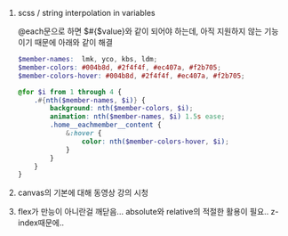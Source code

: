 1. scss / string interpolation in variables

   @each문으로 하면 $#{$value}와 같이 되어야 하는데, 아직 지원하지 않는 기능이기 때문에 아래와 같이 해결

   ```scss
   $member-names:  lmk, yco, kbs, ldm;
   $member-colors: #004b8d, #2f4f4f, #ec407a, #f2b705;
   $member-colors-hover: #004b8d, #2f4f4f, #ec407a, #f2b705;
   
   @for $i from 1 through 4 {
       .#{nth($member-names, $i)} {
           background: nth($member-colors, $i);
           animation: nth($member-names, $i) 1.5s ease;
           .home__eachmember__content {
               &:hover {
                   color: nth($member-colors-hover, $i);
               }
           }
       }
   }
   ```

   

2. canvas의 기본에 대해 동영상 강의 시청

3. flex가 만능이 아니란걸 깨닫음... absolute와 relative의 적절한 활용이 필요.. z-index때문에..